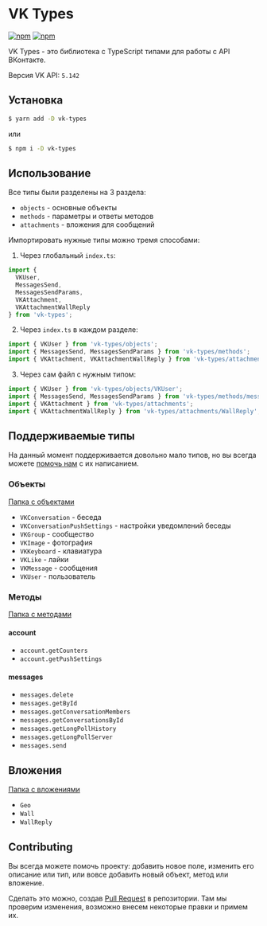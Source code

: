 # VK Types

[![npm](https://img.shields.io/npm/v/vk-types)](https://www.npmjs.com/package/vk-types)
[![npm](https://img.shields.io/npm/l/vk-types)](https://github.com/danyadev/vk-types/blob/master/LICENSE)

VK Types - это библиотека с TypeScript типами для работы с API ВКонтакте.

Версия VK API: `5.142`

## Установка

```bash
$ yarn add -D vk-types
```

или

```bash
$ npm i -D vk-types
```

## Использование

Все типы были разделены на 3 раздела:
* `objects` - основные объекты
* `methods` - параметры и ответы методов
* `attachments` - вложения для сообщений

Импортировать нужные типы можно тремя способами:

1. Через глобальный `index.ts`:

```ts
import {
  VKUser,
  MessagesSend,
  MessagesSendParams,
  VKAttachment,
  VKAttachmentWallReply
} from 'vk-types';
```

2. Через `index.ts` в каждом разделе:

```ts
import { VKUser } from 'vk-types/objects';
import { MessagesSend, MessagesSendParams } from 'vk-types/methods';
import { VKAttachment, VKAttachmentWallReply } from 'vk-types/attachments';
```

3. Через сам файл с нужным типом:

```ts
import { VKUser } from 'vk-types/objects/VKUser';
import { MessagesSend, MessagesSendParams } from 'vk-types/methods/messages';
import { VKAttachment } from 'vk-types/attachments';
import { VKAttachmentWallReply } from 'vk-types/attachments/WallReply';
```

## Поддерживаемые типы

На данный момент поддерживается довольно мало типов, но вы всегда можете [помочь нам](#contributing) с их написанием.

### Объекты

[Папка с объектами](https://github.com/danyadev/vk-types/tree/master/src/objects)

- `VKConversation` - беседа
- `VKConversationPushSettings` - настройки уведомлений беседы
- `VKGroup` - сообщество
- `VKImage` - фотография
- `VKKeyboard` - клавиатура
- `VKLike` - лайки
- `VKMessage` - сообщения
- `VKUser` - пользователь

### Методы

[Папка с методами](https://github.com/danyadev/vk-types/tree/master/src/methods)

#### account

- `account.getCounters`
- `account.getPushSettings`

#### messages

- `messages.delete`
- `messages.getById`
- `messages.getConversationMembers`
- `messages.getConversationsById`
- `messages.getLongPollHistory`
- `messages.getLongPollServer`
- `messages.send`

## Вложения

[Папка с вложениями](https://github.com/danyadev/vk-types/tree/master/src/attachments)

- `Geo`
- `Wall`
- `WallReply`

## Contributing

Вы всегда можете помочь проекту: добавить новое поле, изменить его описание или тип, или вовсе
добавить новый объект, метод или вложение.

Сделать это можно, создав [Pull Request](https://github.com/danyadev/vk-types/pulls) в репозитории.
Там мы проверим изменения, возможно внесем некоторые правки и примем их.
